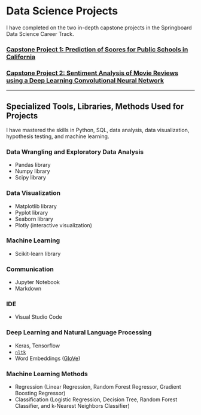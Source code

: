 # Data Science Projects  

I have completed on the two in-depth capstone projects in the Springboard Data Science Career Track.

### **[Capstone Project 1: Prediction of Scores for Public Schools in California](https://github.com/ahrimhan/data-science-project/tree/master/project1)**


### **[Capstone Project 2: Sentiment Analysis of Movie Reviews using a Deep Learning Convolutional Neural Network](https://github.com/ahrimhan/data-science-project/tree/master/project2)**

---
## Specialized Tools, Libraries, Methods Used for Projects  

I have mastered the skills in Python, SQL, data analysis, data visualization, hypothesis testing, and machine learning.

### Data Wrangling and Exploratory Data Analysis
- Pandas library
- Numpy library
- Scipy library

### Data Visualization
- Matplotlib library
- Pyplot library
- Seaborn library
- Plotly (interactive visualization)

### Machine Learning
- Scikit-learn library

### Communication
- Jupyter Notebook
- Markdown

### IDE
- Visual Studio Code


### Deep Learning and Natural Language Processing
- Keras, Tensorflow
- [`nltk`](http://www.nltk.org/)
- Word Embeddings ([GloVe](https://nlp.stanford.edu/projects/glove/))

### Machine Learning Methods
- Regression (Linear Regression, Random Forest Regressor, Gradient Boosting Regressor)
- Classification (Logistic Regression, Decision Tree, Random Forest Classifier, and k-Nearest Neighbors Classifier)


<!--[`spaCy`](https://spacy.io/), [`pattern`](http://www.clips.ua.ac.be/pattern)-->